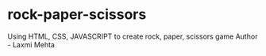 # rock-paper-scissors
Using HTML, CSS, JAVASCRIPT to create rock, paper, scissors game
Author - Laxmi Mehta
